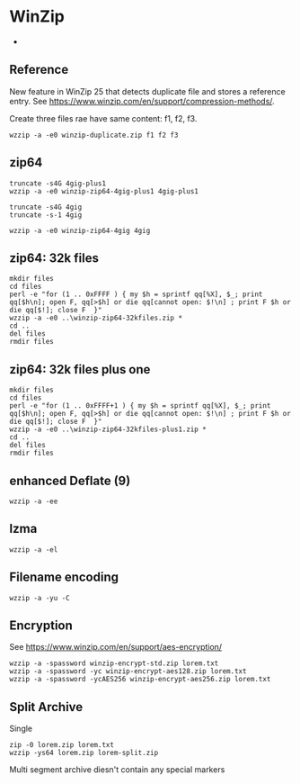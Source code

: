 # WinZip

 -
## Reference

New feature in WinZip 25 that detects duplicate file and stores a reference entry.
See https://www.winzip.com/en/support/compression-methods/.

Create three files rae have same content: f1, f2, f3.

    wzzip -a -e0 winzip-duplicate.zip f1 f2 f3

## zip64

    truncate -s4G 4gig-plus1
    wzzip -a -e0 winzip-zip64-4gig-plus1 4gig-plus1

    truncate -s4G 4gig
    truncate -s-1 4gig

    wzzip -a -e0 winzip-zip64-4gig 4gig

## zip64: 32k files

    mkdir files
    cd files
    perl -e "for (1 .. 0xFFFF ) { my $h = sprintf qq[%X], $_; print qq[$h\n]; open F, qq[>$h] or die qq[cannot open: $!\n] ; print F $h or die qq[$!]; close F  }"
    wzzip -a -e0 ..\winzip-zip64-32kfiles.zip *
    cd ..
    del files
    rmdir files


## zip64:  32k files plus one

    mkdir files
    cd files
    perl -e "for (1 .. 0xFFFF+1 ) { my $h = sprintf qq[%X], $_; print qq[$h\n]; open F, qq[>$h] or die qq[cannot open: $!\n] ; print F $h or die qq[$!]; close F  }"
    wzzip -a -e0 ..\winzip-zip64-32kfiles-plus1.zip *
    cd ..
    del files
    rmdir files

## enhanced Deflate (9)

    wzzip -a -ee

## lzma

    wzzip -a -el

## Filename encoding

    wzzip -a -yu -C

## Encryption

See https://www.winzip.com/en/support/aes-encryption/

    wzzip -a -spassword winzip-encrypt-std.zip lorem.txt
    wzzip -a -spassword -yc winzip-encrypt-aes128.zip lorem.txt
    wzzip -a -spassword -ycAES256 winzip-encrypt-aes256.zip lorem.txt

## Split Archive

Single 

    zip -0 lorem.zip lorem.txt
    wzzip -ys64 lorem.zip lorem-split.zip

Multi segment archive diesn't contain any special markers
